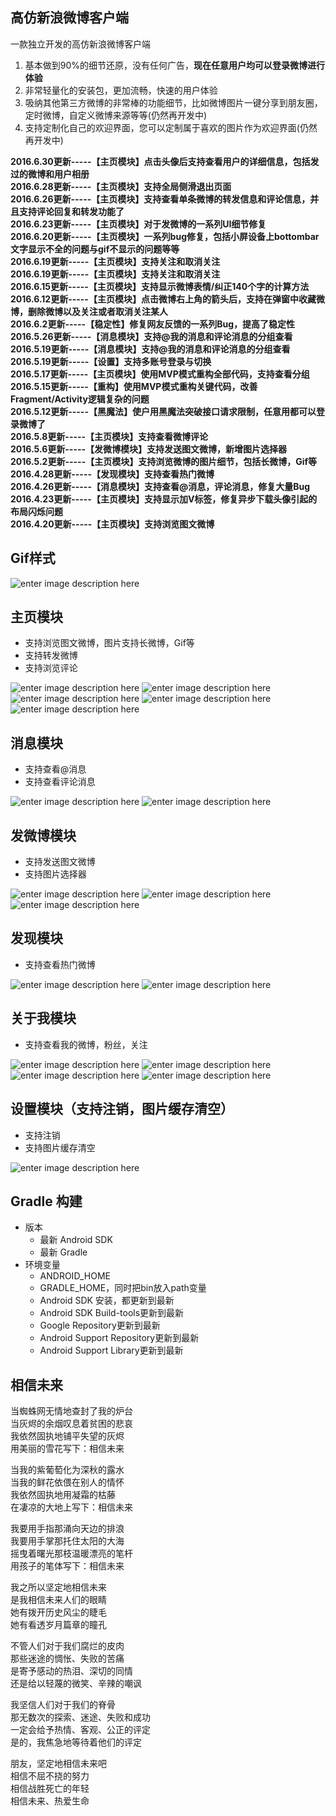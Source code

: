 高仿新浪微博客户端
-----

一款独立开发的高仿新浪微博客户端  

1. 基本做到90%的细节还原，没有任何广告，**现在任意用户均可以登录微博进行体验**
2. 非常轻量化的安装包，更加流畅，快速的用户体验
3. 吸纳其他第三方微博的非常棒的功能细节，比如微博图片一键分享到朋友圈，定时微博，自定义微博来源等等(仍然再开发中)
4. 支持定制化自己的欢迎界面，您可以定制属于喜欢的图片作为欢迎界面(仍然再开发中)  

**2016.6.30更新-----【主页模块】点击头像后支持查看用户的详细信息，包括发过的微博和用户相册**  
**2016.6.28更新-----【主页模块】支持全局侧滑退出页面**  
**2016.6.26更新-----【主页模块】支持查看单条微博的转发信息和评论信息，并且支持评论回复和转发功能了**  
**2016.6.23更新-----【主页模块】对于发微博的一系列UI细节修复**  
**2016.6.20更新-----【主页模块】一系列bug修复，包括小屏设备上bottombar文字显示不全的问题与gif不显示的问题等等**  
**2016.6.19更新-----【主页模块】支持关注和取消关注**  
**2016.6.19更新-----【主页模块】支持关注和取消关注**  
**2016.6.15更新-----【主页模块】支持显示微博表情/纠正140个字的计算方法**  
**2016.6.12更新-----【主页模块】点击微博右上角的箭头后，支持在弹窗中收藏微博，删除微博以及关注或者取消关注某人**  
**2016.6.2更新-----【稳定性】修复网友反馈的一系列Bug，提高了稳定性**  
**2016.5.26更新-----【消息模块】支持@我的消息和评论消息的分组查看**  
**2016.5.19更新-----【消息模块】支持@我的消息和评论消息的分组查看**  
**2016.5.19更新-----【设置】支持多账号登录与切换**  
**2016.5.17更新-----【主页模块】使用MVP模式重构全部代码，支持查看分组**  
**2016.5.15更新-----【重构】使用MVP模式重构关键代码，改善Fragment/Activity逻辑复杂的问题**  
**2016.5.12更新-----【黑魔法】使户用黑魔法突破接口请求限制，任意用都可以登录微博了**  
**2016.5.8更新-----【主页模块】支持查看微博评论**  
**2016.5.6更新-----【发微博模块】支持发送图文微博，新增图片选择器**  
**2016.5.2更新-----【主页模块】支持浏览微博的图片细节，包括长微博，Gif等**  
**2016.4.28更新-----【发现模块】支持查看热门微博**  
**2016.4.26更新-----【消息模块】支持查看@消息，评论消息，修复大量Bug**  
**2016.4.23更新-----【主页模块】支持显示加V标签，修复异步下载头像引起的布局闪烁问题**  
**2016.4.20更新-----【主页模块】支持浏览图文微博**  



Gif样式
-----
![enter image description here](http://ww3.sinaimg.cn/large/691cc151gw1f3s0qy6dsag209y0hs1l3.gif)

主页模块
-----
- 支持浏览图文微博，图片支持长微博，Gif等
- 支持转发微博
- 支持浏览评论

![enter image description here](http://ww4.sinaimg.cn/mw690/691cc151gw1f3rtkq4x7mj207i0dc75r.jpg)
![enter image description here](http://ww1.sinaimg.cn/mw690/691cc151gw1f3rtkpgpebj207i0dcgmy.jpg)
![enter image description here](http://ww3.sinaimg.cn/mw690/691cc151gw1f3rtknwh7kj207i0dcdgx.jpg)
![enter image description here](http://ww2.sinaimg.cn/mw690/691cc151gw1f3rtksehzwj207i0dct9z.jpg)
![enter image description here](http://ww4.sinaimg.cn/mw690/691cc151gw1f3rzww0zf8j207i0dcaav.jpg)


消息模块
------
- 支持查看@消息
- 支持查看评论消息

![enter image description here](http://ww4.sinaimg.cn/mw690/691cc151gw1f3rtmzbx9wj207i0dct8y.jpg)
![enter image description here](http://ww1.sinaimg.cn/mw690/691cc151gw1f3rtn03imbj207i0dcwff.jpg)


发微博模块
-----
- 支持发送图文微博
- 支持图片选择器

![enter image description here](http://ww3.sinaimg.cn/mw690/691cc151gw1f3rto9lrqxj207i0dcaam.jpg)
![enter image description here](http://ww3.sinaimg.cn/mw690/691cc151gw1f3rtoap9iqj207i0dcjta.jpg)
![enter image description here](http://ww2.sinaimg.cn/mw690/691cc151gw1f3rtod80m4j207i0dcmzk.jpg)



发现模块
-----
- 支持查看热门微博

![enter image description here](http://ww4.sinaimg.cn/mw690/691cc151gw1f3rtt81jtej207i0dcjsd.jpg)
![enter image description here](http://ww1.sinaimg.cn/mw690/691cc151gw1f3rttbzds5j207i0dcgmm.jpg)



关于我模块
-----
- 支持查看我的微博，粉丝，关注

![enter image description here](http://ww4.sinaimg.cn/mw690/691cc151gw1f3rtuexvdsj207i0dcwf6.jpg)
![enter image description here](http://ww1.sinaimg.cn/mw690/691cc151gw1f3rtufmek0j207i0dc75d.jpg)
![enter image description here](http://ww3.sinaimg.cn/mw690/691cc151gw1f3rtudxkiuj207i0dcjs7.jpg)
![enter image description here](http://ww4.sinaimg.cn/mw690/691cc151gw1f3rtuen83aj207i0dcmy7.jpg)




设置模块（支持注销，图片缓存清空）
-----
- 支持注销
- 支持图片缓存清空

![enter image description here](http://ww4.sinaimg.cn/mw690/691cc151gw1f3rtuch9cmj207i0dc0sx.jpg)


Gradle 构建
------
- 版本
	- 最新 Android SDK
	- 最新 Gradle
- 环境变量
	- ANDROID_HOME
	- GRADLE_HOME，同时把bin放入path变量
	- Android SDK 安装，都更新到最新
	- Android SDK Build-tools更新到最新
	- Google Repository更新到最新
	- Android Support Repository更新到最新
	- Android Support Library更新到最新

相信未来
-----
当蜘蛛网无情地查封了我的炉台   
当灰烬的余烟叹息着贫困的悲哀   
我依然固执地铺平失望的灰烬   
用美丽的雪花写下：相信未来   

当我的紫葡萄化为深秋的露水   
当我的鲜花依偎在别人的情怀   
我依然固执地用凝霜的枯藤   
在凄凉的大地上写下：相信未来   

我要用手指那涌向天边的排浪  
我要用手掌那托住太阳的大海  
摇曳着曙光那枝温暖漂亮的笔杆   
用孩子的笔体写下：相信未来   

我之所以坚定地相信未来  
是我相信未来人们的眼睛  
她有拨开历史风尘的睫毛  
她有看透岁月篇章的瞳孔  

不管人们对于我们腐烂的皮肉  
那些迷途的惆怅、失败的苦痛  
是寄予感动的热泪、深切的同情   
还是给以轻蔑的微笑、辛辣的嘲讽   

我坚信人们对于我们的脊骨  
那无数次的探索、迷途、失败和成功   
一定会给予热情、客观、公正的评定   
是的，我焦急地等待着他们的评定  

朋友，坚定地相信未来吧  
相信不屈不挠的努力  
相信战胜死亡的年轻  
相信未来、热爱生命  
